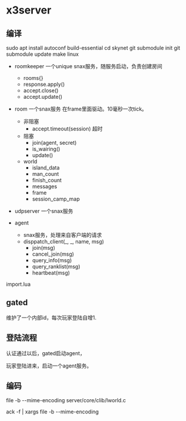 # x3server

## 编译

sudo apt install autoconf build-essential
cd skynet
git submodule init
git submodule update
make linux

* roomkeeper 一个unique snax服务，随服务启动，负责创建房间
    - rooms{}
    - response.apply()
    - accept.close()
    - accept.update()
* room 一个snax服务
在frame里面驱动。10毫秒一次tick。
    - 非阻塞
        - accept.timeout(session)   超时
    - 阻塞
        - join(agent, secret)
        - is_wairing()
        - update()
    - world
        - island_data
        - man_count
        - finish_count
        - messages
        - frame
        - session_camp_map

* udpserver 一个snax服务

* agent
    - snax服务，处理来自客户端的请求
    - disppatch_client(_, _, name, msg)
        - join(msg)
        - cancel_join(msg)
        - query_info(msg)
        - query_ranklist(msg)
        - heartbeat(msg)



import.lua

## gated

维护了一个内部id，每次玩家登陆自增1.


## 登陆流程

认证通过以后，gated启动agent，

玩家登陆进来，启动一个agent服务。

## 编码

file -b --mime-encoding server/core/clib/lworld.c 

ack -f | xargs file -b --mime-encoding